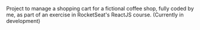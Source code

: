 Project to manage a shopping cart for a fictional coffee shop, fully coded by me, as part of an exercise in RocketSeat's ReactJS course. (Currently in development)